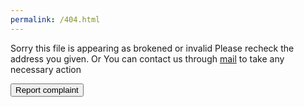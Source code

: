 ```yaml
---
permalink: /404.html
---
```


Sorry this file is appearing as brokened or invalid
Please recheck the address you given.
Or You can contact us through 
<a href="mailto:amalvelloorath+404@gmail.com">mail</a> to take any necessary action

<button onclick="report()">Report complaint</button>

<script>
var report404 = "https://docs.google.com/forms/d/e/1FAIpQLSf1yRZ_adkiL6GUpThfkVMCCz4gQOniB8QMH7dSCbS8ACprHg/viewform?usp=pp_url&entry.1149772094=" + window.location.href + "&entry.599624601=" + navigator.appVersion;

function report() {
  location.href= report404;
}
</script>
